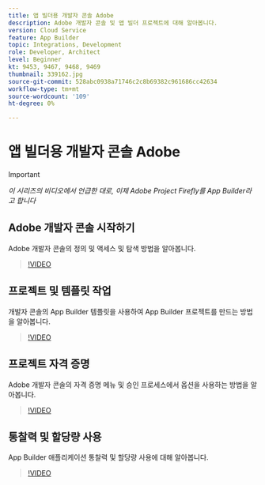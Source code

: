```yaml
---
title: 앱 빌더용 개발자 콘솔 Adobe
description: Adobe 개발자 콘솔 및 앱 빌더 프로젝트에 대해 알아봅니다.
version: Cloud Service
feature: App Builder
topic: Integrations, Development
role: Developer, Architect
level: Beginner
kt: 9453, 9467, 9468, 9469
thumbnail: 339162.jpg
source-git-commit: 528abc0938a71746c2c8b69382c961686cc42634
workflow-type: tm+mt
source-wordcount: '109'
ht-degree: 0%

---
```



# 앱 빌더용 개발자 콘솔 Adobe

>[!IMPORTANT]
>
> _이 시리즈의 비디오에서 언급한 대로, 이제 Adobe Project Firefly를 App Builder라고 합니다_

## Adobe 개발자 콘솔 시작하기

Adobe 개발자 콘솔의 정의 및 액세스 및 탐색 방법을 알아봅니다.

>[!VIDEO](https://video.tv.adobe.com/v/339162/?quality=12&learn=on)

## 프로젝트 및 템플릿 작업

개발자 콘솔의 App Builder 템플릿을 사용하여 App Builder 프로젝트를 만드는 방법을 알아봅니다.

>[!VIDEO](https://video.tv.adobe.com/v/339163/?quality=12&learn=on)

## 프로젝트 자격 증명

Adobe 개발자 콘솔의 자격 증명 메뉴 및 승인 프로세스에서 옵션을 사용하는 방법을 알아봅니다.

>[!VIDEO](https://video.tv.adobe.com/v/339164/?quality=12&learn=on)

## 통찰력 및 할당량 사용

App Builder 애플리케이션 통찰력 및 할당량 사용에 대해 알아봅니다.

>[!VIDEO](https://video.tv.adobe.com/v/339165/?quality=12&learn=on)
